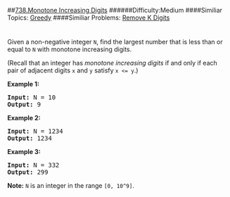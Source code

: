 ##[738.Monotone Increasing Digits](https://leetcode.com/problems/monotone-increasing-digits/description/ "738.Monotone Increasing Digits")
######Difficulty:Medium
####Similiar Topics:
  [Greedy](https://leetcode.com//tag/greedy)
####Similiar Problems:
  [Remove K Digits](https://leetcode.com//problems/remove-k-digits)
<div class="question-description__3U1T" style="padding-top: 10px;"><div><p>
Given a non-negative integer <code>N</code>, find the largest number that is less than or equal to <code>N</code> with monotone increasing digits.
</p><p>
(Recall that an integer has <i>monotone increasing digits</i> if and only if each pair of adjacent digits <code>x</code> and <code>y</code> satisfy <code>x &lt;= y</code>.)
</p><p>

</p><p><b>Example 1:</b><br/>
</p><pre><b>Input:</b> N = 10
<b>Output:</b> 9
</pre>
<p/>

<p><b>Example 2:</b><br/>
</p><pre><b>Input:</b> N = 1234
<b>Output:</b> 1234
</pre>
<p/>

<p><b>Example 3:</b><br/>
</p><pre><b>Input:</b> N = 332
<b>Output:</b> 299
</pre>
<p/>

<p><b>Note:</b>
<code>N</code> is an integer in the range <code>[0, 10^9]</code>.
</p></div></div><div> </div><div> </div><div> </div><div> </div><div> </div><div> </div><div> </div><div> </div><div> </div><div> </div><div> </div><div> </div><div> </div><div> </div><div> </div><div> </div><div> </div><div> </div><div> </div><div> </div><div> </div><div> </div><div> </div><div> </div><div> </div><div> </div><div> </div><div> </div><div> </div><div> </div><div> </div><div> </div><div> </div><div> </div><div> </div><div> </div><div> </div><div> </div><div> </div><div> </div><div> </div><div> </div><div> </div><div> </div><div> </div><div> </div><div> </div><div> </div><div> </div><div> </div><div> </div><div> </div><div> </div><div> </div><div> </div><div> </div><div> </div><div> </div><div> </div><div> </div><div> </div><div> </div><div> </div><div> </div><div> </div><div> </div><div> </div><div> </div><div> </div><div> </div><div> </div><div> </div><div> </div><div> </div><div> </div><div> </div><div> </div><div> </div><div> </div><div> </div><div> </div><div> </div><div> </div><div> </div><div> </div><div> </div><div> </div><div> </div><div> </div><div> </div><div> </div><div> </div><div> </div><div> </div><div> </div><div> </div><div> </div><div> </div><div> </div><div> </div><div> </div><div> </div><div> </div><div> </div><div> </div><div> </div><div> </div><div> </div><div> </div><div> </div><div> </div><div> </div>